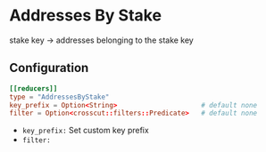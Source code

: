 # Addresses By Stake

stake key -> addresses belonging to the stake key

## Configuration

```toml
[[reducers]]
type = "AddressesByStake"
key_prefix = Option<String>                     # default none
filter = Option<crosscut::filters::Predicate>   # default none
```

- `key_prefix:` Set custom key prefix
- `filter:` 